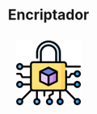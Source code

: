 <div align="center">
  <h1 align="center">
    Encriptador
    <br />
    <br />
    <a href="Cadeado">
      <img src="Assets/criptografia.png" alt="Imagem de Cadeado Fechado">
    </a>
  </h1>
</div>
